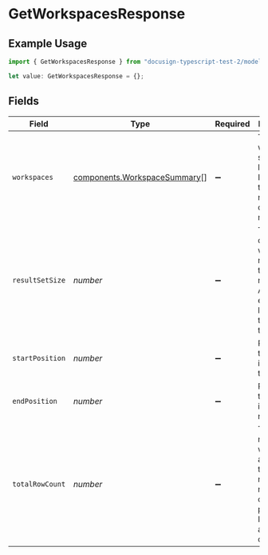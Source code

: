 # GetWorkspacesResponse

## Example Usage

```typescript
import { GetWorkspacesResponse } from "docusign-typescript-test-2/models/components";

let value: GetWorkspacesResponse = {};
```

## Fields

| Field                                                                                                            | Type                                                                                                             | Required                                                                                                         | Description                                                                                                      |
| ---------------------------------------------------------------------------------------------------------------- | ---------------------------------------------------------------------------------------------------------------- | ---------------------------------------------------------------------------------------------------------------- | ---------------------------------------------------------------------------------------------------------------- |
| `workspaces`                                                                                                     | [components.WorkspaceSummary](../../models/components/workspacesummary.md)[]                                     | :heavy_minus_sign:                                                                                               | The workspace summary list. Includes the ID, name, and creation metadata                                         |
| `resultSetSize`                                                                                                  | *number*                                                                                                         | :heavy_minus_sign:                                                                                               | The number of workspaces returned in the response. Always equal or less than the `count` of the request          |
| `startPosition`                                                                                                  | *number*                                                                                                         | :heavy_minus_sign:                                                                                               | Position of the first item in the total results                                                                  |
| `endPosition`                                                                                                    | *number*                                                                                                         | :heavy_minus_sign:                                                                                               | Position of the last item in the total results                                                                   |
| `totalRowCount`                                                                                                  | *number*                                                                                                         | :heavy_minus_sign:                                                                                               | The total number of workspaces applicable to the request regardless of pagination. It may not always be computed |